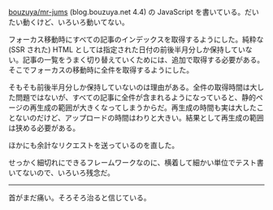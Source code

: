 [bouzuya/mr-jums][] (blog.bouzuya.net 4.4) の JavaScript を書いている。だいたい動くけど、いろいろ動いてない。

フォーカス移動時にすべての記事のインデックスを取得するようにした。純粋な (SSR された) HTML としては指定された日付の前後半月分しか保持していない。記事の一覧をうまく切り替えていくためには、追加で取得する必要がある。そこでフォーカスの移動時に全件を取得するようにした。

そもそも前後半月分しか保持していないのは理由がある。全件の取得時間は大した問題ではないが、すべての記事に全件が含まれるようになっていると、静的ページの再生成の範囲が大きくなってしまうからだ。再生成の時間も実は大したことないのだけど、アップロードの時間はわりと大きい。結果として再生成の範囲は狭める必要がある。

ほかにも余計なリクエストを送っているのを直した。

せっかく細切れにできるフレームワークなのに、横着して細かい単位でテスト書いてないので、いろいろ残念だ。

-----

首がまだ痛い。そろそろ治ると信じている。

[bouzuya/mr-jums]: https://github.com/bouzuya/mr-jums
